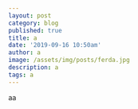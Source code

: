 ```yaml
---
layout: post
category: blog
published: true
title: a
date: '2019-09-16 10:50am'
author: a
image: /assets/img/posts/ferda.jpg
description: a
tags: a
---
```

aa
